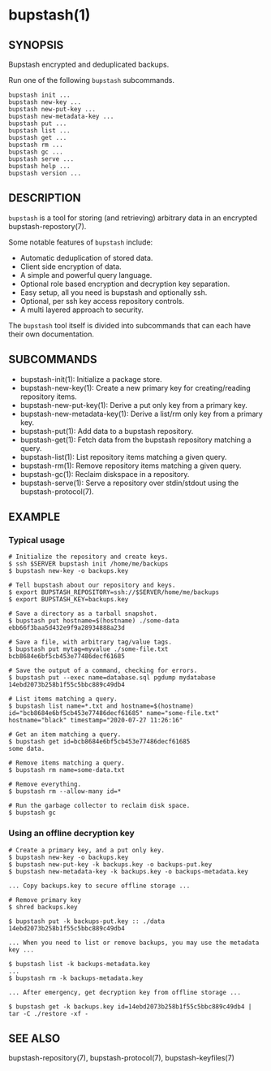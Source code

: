 bupstash(1) 
===========

## SYNOPSIS

Bupstash encrypted and deduplicated backups.

Run one of the following `bupstash` subcommands.

`bupstash init ...`<br>
`bupstash new-key ...`<br>
`bupstash new-put-key ...`<br>
`bupstash new-metadata-key ...`<br>
`bupstash put ...`<br>
`bupstash list ...`<br>
`bupstash get ...`<br>
`bupstash rm ...`<br>
`bupstash gc ...`<br>
`bupstash serve ...`<br>
`bupstash help ...`<br>
`bupstash version ...`<br>

## DESCRIPTION

```bupstash``` is a tool for storing (and retrieving)
arbitrary data in an encrypted bupstash-repostory(7).

Some notable features of ```bupstash``` include:

* Automatic deduplication of stored data.
* Client side encryption of data.
* A simple and powerful query language.
* Optional role based encryption and decryption key separation.
* Easy setup, all you need is bupstash and optionally ssh.
* Optional, per ssh key access repository controls.
* A multi layered approach to security.

The ```bupstash``` tool itself is divided into subcommands
that can each have their own documentation.


## SUBCOMMANDS

* bupstash-init(1):
  Initialize a package store.
* bupstash-new-key(1):
  Create a new primary key for creating/reading repository items.
* bupstash-new-put-key(1):
  Derive a put only key from a primary key. 
* bupstash-new-metadata-key(1):
  Derive a list/rm only key from a primary key. 
* bupstash-put(1):
  Add data to a bupstash repository.
* bupstash-get(1):
  Fetch data from the bupstash repository matching a query.
* bupstash-list(1):
  List repository items matching a given query.
* bupstash-rm(1):
  Remove repository items matching a given query.
* bupstash-gc(1):
  Reclaim diskspace in a repository.
* bupstash-serve(1):
  Serve a repository over stdin/stdout using the bupstash-protocol(7).

## EXAMPLE

### Typical usage

```
# Initialize the repository and create keys.
$ ssh $SERVER bupstash init /home/me/backups
$ bupstash new-key -o backups.key

# Tell bupstash about our repository and keys.
$ export BUPSTASH_REPOSITORY=ssh://$SERVER/home/me/backups
$ export BUPSTASH_KEY=backups.key

# Save a directory as a tarball snapshot.
$ bupstash put hostname=$(hostname) ./some-data
ebb66f3baa5d432e9f9a28934888a23d

# Save a file, with arbitrary tag/value tags.
$ bupstash put mytag=myvalue ./some-file.txt
bcb8684e6bf5cb453e77486decf61685

# Save the output of a command, checking for errors.
$ bupstash put --exec name=database.sql pgdump mydatabase
14ebd2073b258b1f55c5bbc889c49db4

# List items matching a query.
$ bupstash list name=*.txt and hostname=$(hostname)
id="bcb8684e6bf5cb453e77486decf61685" name="some-file.txt" hostname="black" timestamp="2020-07-27 11:26:16"

# Get an item matching a query.
$ bupstash get id=bcb8684e6bf5cb453e77486decf61685
some data.

# Remove items matching a query.
$ bupstash rm name=some-data.txt

# Remove everything.
$ bupstash rm --allow-many id=*

# Run the garbage collector to reclaim disk space.
$ bupstash gc

```

### Using an offline decryption key
```
# Create a primary key, and a put only key.
$ bupstash new-key -o backups.key
$ bupstash new-put-key -k backups.key -o backups-put.key
$ bupstash new-metadata-key -k backups.key -o backups-metadata.key

... Copy backups.key to secure offline storage ...

# Remove primary key
$ shred backups.key

$ bupstash put -k backups-put.key :: ./data
14ebd2073b258b1f55c5bbc889c49db4

... When you need to list or remove backups, you may use the metadata key ...

$ bupstash list -k backups-metadata.key
...
$ bupstash rm -k backups-metadata.key 

... After emergency, get decryption key from offline storage ...

$ bupstash get -k backups.key id=14ebd2073b258b1f55c5bbc889c49db4 | tar -C ./restore -xf - 
```

## SEE ALSO

bupstash-repository(7), bupstash-protocol(7), bupstash-keyfiles(7)